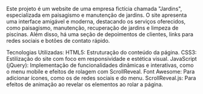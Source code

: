 Este projeto é um website de uma empresa fictícia chamada "Jardins", especializada em paisagismo e manutenção de jardins. O site apresenta uma interface amigável e moderna, destacando os serviços oferecidos, como paisagismo, manutenção, recuperação de jardins e limpeza de piscinas. Além disso, há uma seção de depoimentos de clientes, links para redes sociais e botões de contato rápido.

Tecnologias Utilizadas:
HTML5: Estruturação do conteúdo da página.
CSS3: Estilização do site com foco em responsividade e estética visual.
JavaScript (jQuery): Implementação de funcionalidades dinâmicas e interativas, como o menu mobile e efeitos de rolagem com ScrollReveal.
Font Awesome: Para adicionar ícones, como os de redes sociais e do menu.
ScrollReveal.js: Para efeitos de animação ao revelar os elementos ao rolar a página.
